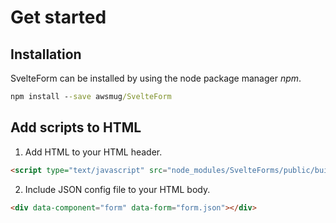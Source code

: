 # Get started

## Installation

SvelteForm can be installed by using the node package manager *npm*.

```cmd
npm install --save awsmug/SvelteForm
```

## Add scripts to HTML

1. Add HTML to your HTML header.

```html
<script type="text/javascript" src="node_modules/SvelteForms/public/build.js"></script>
```

2. Include JSON config file to your HTML body.

```html
<div data-component="form" data-form="form.json"></div>
```